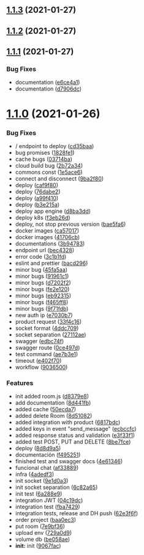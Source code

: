 ## [1.1.3](https://github.com/fafagorg/messenger/compare/v1.1.2...v1.1.3) (2021-01-27)



## [1.1.2](https://github.com/fafagorg/messenger/compare/v1.1.1...v1.1.2) (2021-01-27)



## [1.1.1](https://github.com/fafagorg/messenger/compare/v1.1.0...v1.1.1) (2021-01-27)


### Bug Fixes

* documentation ([e6ce4a1](https://github.com/fafagorg/messenger/commit/e6ce4a190a97c04919e84b8c89ec7be7dce374f6))
* documentation ([d7906dc](https://github.com/fafagorg/messenger/commit/d7906dcfcd90c4dbfb5b57c17c9dd0f9acca1d86))



# [1.1.0](https://github.com/fafagorg/messenger/compare/9067faccb8a5809c8977c506073827d1c0e86e30...v1.1.0) (2021-01-26)


### Bug Fixes

* / endpoint to deploy ([cd35baa](https://github.com/fafagorg/messenger/commit/cd35baa00569c7ecbb25a9b6a3d8d8d78ee42c23))
* bug promises ([1828fe1](https://github.com/fafagorg/messenger/commit/1828fe1a5e19a6175050041165848288f04a0526))
* cache bugs ([03714ba](https://github.com/fafagorg/messenger/commit/03714ba173889be4110a763ae5d1f624a06b3dfc))
* cloud build bug ([2b72a34](https://github.com/fafagorg/messenger/commit/2b72a346b3e76aeee94e28b5b84d1e8349c352e7))
* commons const  ([1e5ace6](https://github.com/fafagorg/messenger/commit/1e5ace6f9500e9261b4639f295fd4691d105af18))
* connect and disconnect  ([9ba2f80](https://github.com/fafagorg/messenger/commit/9ba2f80e6f77510165e0db075042d0162b64b34e))
* deploy ([caf9f80](https://github.com/fafagorg/messenger/commit/caf9f8024b0e6a61c2f36b866b1235192f9d88b0))
* deploy ([76dabe2](https://github.com/fafagorg/messenger/commit/76dabe2470e0834ea5ae9fe87a4d774f81b17f97))
* deploy ([a99f410](https://github.com/fafagorg/messenger/commit/a99f410b0251d62599d3bfbd7916b4dbf59241d7))
* deploy  ([b3e215a](https://github.com/fafagorg/messenger/commit/b3e215ae86803c5f3ec8a87996c151c2eaed46cd))
* deploy app engine ([d8ba3dd](https://github.com/fafagorg/messenger/commit/d8ba3ddb35a8f6d80dfdb8262205af94d6e68c95))
* deploy k8s ([f3eb26d](https://github.com/fafagorg/messenger/commit/f3eb26da9eb4f6514e747217bc7caa01ce5c52c2))
* deploy, not stop previous version ([bae5fa6](https://github.com/fafagorg/messenger/commit/bae5fa69123e5b8adbb7ce9c1e8c266f2e2ecd95))
* docker images ([ca57017](https://github.com/fafagorg/messenger/commit/ca57017371ba8ac07001e8959809f6fd0b0525eb))
* docker images ([41706cb](https://github.com/fafagorg/messenger/commit/41706cb22aca650db9f2eae5169f8594eabe59bf))
* documentations ([3b94783](https://github.com/fafagorg/messenger/commit/3b947837362a4e7c1ab38d760f3f42456a872539))
* endpoint url ([bec4328](https://github.com/fafagorg/messenger/commit/bec4328985d10387244dae291dc5bd3b1945d3f4))
* error code ([3c1b1fd](https://github.com/fafagorg/messenger/commit/3c1b1fdc5d061716551bea9ecb463f52983e7412))
* eslint and prettier ([bacd296](https://github.com/fafagorg/messenger/commit/bacd2969b6915a5ff5f0558aeaa5b2191c5ae3f6))
* minor bug ([45fa5aa](https://github.com/fafagorg/messenger/commit/45fa5aa9f8ff44b4c7f07c42598cedbe67bfe732))
* minor bugs ([91961c1](https://github.com/fafagorg/messenger/commit/91961c18aa5f2d2c613c33683c7779c4b1afecc5))
* minor bugs ([d7202f2](https://github.com/fafagorg/messenger/commit/d7202f297927a0fda415e6e1faf1386770accc9a))
* minor bugs ([fe2e120](https://github.com/fafagorg/messenger/commit/fe2e12044d44f5da56057b6b0603c0cfcc0d7250))
* minor bugs ([eb92315](https://github.com/fafagorg/messenger/commit/eb923153739b487c90bd135eb3becfa7ffa193bf))
* minor bugs ([f465ff8](https://github.com/fafagorg/messenger/commit/f465ff806f836df93e0095d8d8b4797c487187f0))
* minor bugs ([9f71fdb](https://github.com/fafagorg/messenger/commit/9f71fdbf1da426d19c6864b43dfd1e756dc97474))
* new auth ip ([e7030b7](https://github.com/fafagorg/messenger/commit/e7030b7a04bf16a38ec885aedbda1ad56ba12e44))
* product request ([33f4c16](https://github.com/fafagorg/messenger/commit/33f4c161b225ba9b2924ad0e25d1c553fae7a1c1))
* socket format ([4ddc709](https://github.com/fafagorg/messenger/commit/4ddc7097d61e355b361fbd8fb1fa515398357f2a))
* socket separation ([27112ae](https://github.com/fafagorg/messenger/commit/27112ae95fab8c7b671af089fcf4a5b81c90d206))
* swagger ([edbc74f](https://github.com/fafagorg/messenger/commit/edbc74f553f44dfbfbb44ff9ada9b903c9126f28))
* swagger route ([0ce497d](https://github.com/fafagorg/messenger/commit/0ce497dce38a857849d8ddc022c8f805369d75c2))
* test command  ([ae7b3e1](https://github.com/fafagorg/messenger/commit/ae7b3e1c72defddbf3d7c540ad73a8d68bc501b5))
* timeout ([e402f70](https://github.com/fafagorg/messenger/commit/e402f70546c0c32efa33e14b718513eb3265e089))
* workflow ([9036500](https://github.com/fafagorg/messenger/commit/90365003e4db54aafc1ec840587e01f7e1dace98))


### Features

*  init added room.js ([d8379e8](https://github.com/fafagorg/messenger/commit/d8379e8a121c5a197efb1dfd058e76465871eaa4))
* add documentation  ([8d441fb](https://github.com/fafagorg/messenger/commit/8d441fbecf46b5befe33639f7e71ed62cbb965da))
* added cache ([50ecda7](https://github.com/fafagorg/messenger/commit/50ecda70b85402a663d78dcfb14d09d3c328bf58))
* added delete Room ([8d51082](https://github.com/fafagorg/messenger/commit/8d51082325a48db69136298e11abb11621062817))
* added integration with product  ([6817bdc](https://github.com/fafagorg/messenger/commit/6817bdc0ddee0d853d06ae6f8b141dd1ac117ecd))
* added keys in event "send_message" ([ecbccfc](https://github.com/fafagorg/messenger/commit/ecbccfc48a61c380e31f7ef4f1b629ad0c49fa18))
* added response status and validation ([e3f33f1](https://github.com/fafagorg/messenger/commit/e3f33f1fb6a83a7e1d3077b31b07379cf1ff5e4b))
* added test POST, PUT and DELETE ([8be7fce](https://github.com/fafagorg/messenger/commit/8be7fce2fd0c110951b4f95b5bfafedd3b16bc93))
* deploy ([8d8d9a5](https://github.com/fafagorg/messenger/commit/8d8d9a51ab095db0e15fa66a3054fdd4eddf8eda))
* documentación  ([f495251](https://github.com/fafagorg/messenger/commit/f49525144a2fdc0bdec92b15a073a7066e58d279))
* finished test and swagger docs ([4e61346](https://github.com/fafagorg/messenger/commit/4e61346b5a7240cb6563497b45eb5c01805a16d4))
* funcional chat ([af33889](https://github.com/fafagorg/messenger/commit/af338893ede0849c1c041e2f03b1a352dc0d9b4e))
* infra ([4adedf3](https://github.com/fafagorg/messenger/commit/4adedf37e86070d847ee62ef7cd040911e98a71e))
* init socket ([9e1d0a3](https://github.com/fafagorg/messenger/commit/9e1d0a3f2392c899e216bbc3c95ef89bcb51a302))
* init socket separation ([6c82a65](https://github.com/fafagorg/messenger/commit/6c82a654d5f631dcb939b5d9cfeccd8143057f9f))
* init test ([6a288e9](https://github.com/fafagorg/messenger/commit/6a288e98a2a925e7aa6b657a251b835064e1406e))
* integration JWT ([04c19dc](https://github.com/fafagorg/messenger/commit/04c19dcbdd83640f6cde2930871be7676952938f))
* integration test ([fba7429](https://github.com/fafagorg/messenger/commit/fba7429f0bfe13e26b2f917dff15547a7f6ec59c))
* integration tests, release and DH push ([62e3f6f](https://github.com/fafagorg/messenger/commit/62e3f6f75bd4358d766b029ce2c928ef8568afc0))
* order project  ([baa0ec3](https://github.com/fafagorg/messenger/commit/baa0ec3fd3cea3d10841aecb037a7f093f86318a))
* put room ([7e9bf36](https://github.com/fafagorg/messenger/commit/7e9bf3684b7cc0a48077d5f83447f2be1da9e43c))
* upload env ([729a0d9](https://github.com/fafagorg/messenger/commit/729a0d968abbe7cddfe9fcc45443157dd2dcd5bc))
* volume db ([be058ae](https://github.com/fafagorg/messenger/commit/be058aee5a2b1ea0655bd7c318a3d8ed9af143e4))
* **init:** init ([9067fac](https://github.com/fafagorg/messenger/commit/9067faccb8a5809c8977c506073827d1c0e86e30))



